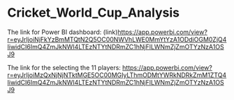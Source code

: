 # Cricket_World_Cup_Analysis

The link for Power BI dashboard: (link)https://app.powerbi.com/view?r=eyJrIjoiNjFkYzBmMTQtN2Q5OC00NWVhLWE0MmYtYzA1ODdiOGM0ZjQ4IiwidCI6ImQ4ZmJkNWI4LTEzNTYtNDRmZC1hNjFlLWNmZjZmOTYzNzA1OSJ9

The link for the selecting the 11 players: https://app.powerbi.com/view?r=eyJrIjoiMzQxNjNjNTktMGE5OC00MGIyLThmODMtYWRkNDRkZmM1ZTQ4IiwidCI6ImQ4ZmJkNWI4LTEzNTYtNDRmZC1hNjFlLWNmZjZmOTYzNzA1OSJ9
